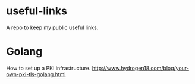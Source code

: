 # useful-links
A repo to keep my public useful links.

# Golang
How to set up a PKI infrastructure.
http://www.hydrogen18.com/blog/your-own-pki-tls-golang.html
